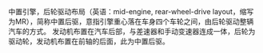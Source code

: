 中置引擎，后轮驱动布局（英语：mid-engine, rear-wheel-drive layout，缩写为MR），简称中置后驱，意指引擎重心落在车身四个车轮之间，由后轮驱动整辆汽车的方式。
发动机布置在汽车后部，与差速器和手动变速器连成一体，后轮为驱动轮，发动机布置在前轴的后面，此为中置后驱。
